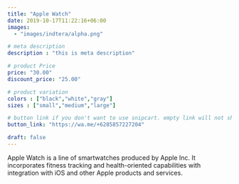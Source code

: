 ```yaml
---
title: "Apple Watch"
date: 2019-10-17T11:22:16+06:00
images: 
  - "images/indtera/alpha.png"

# meta description
description : "this is meta description"

# product Price
price: "30.00"
discount_price: "25.00"

# product variation
colors : ["black","white","gray"]
sizes : ["small","medium","large"]

# button link if you don't want to use snipcart. empty link will not show button
button_link: "https://wa.me/+6285857227204"

draft: false
---
```


Apple Watch is a line of smartwatches produced by Apple Inc. It incorporates fitness tracking and health-oriented capabilities with integration with iOS and other Apple products and services.
